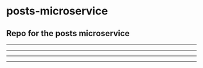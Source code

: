 # posts-microservice
Repo for the posts microservice
-----------
-----------
-----------
-----------
-----------

